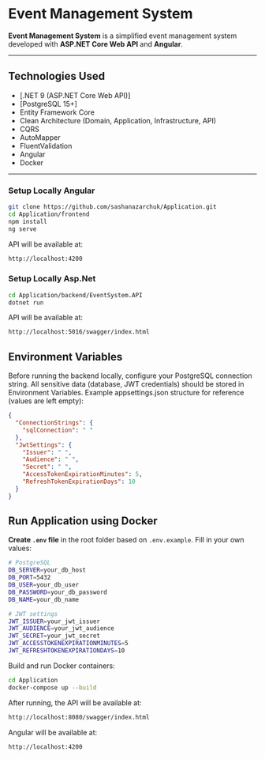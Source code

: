 # Event Management System

**Event Management System** is a simplified  event management system developed with **ASP.NET Core Web API** and **Angular**.

---
## Technologies Used
- [.NET 9 (ASP.NET Core Web API)]
- [PostgreSQL 15+]
- Entity Framework Core
- Clean Architecture (Domain, Application, Infrastructure, API)
- CQRS
- AutoMapper
- FluentValidation
- Angular
- Docker

---

### Setup Locally Angular
```bash
git clone https://github.com/sashanazarchuk/Application.git
cd Application/frontend
npm install
ng serve
```
API will be available at:
```bash
http://localhost:4200
```

### Setup Locally Asp.Net
```bash
cd Application/backend/EventSystem.API
dotnet run
```
API will be available at:
```bash
http://localhost:5016/swagger/index.html
```
## Environment Variables 
Before running the backend locally, configure your PostgreSQL connection string.
All sensitive data (database, JWT credentials) should be stored in Environment Variables.
Example appsettings.json structure for reference (values are left empty):

```json
{
  "ConnectionStrings": {
    "sqlConnection": " "
  },
  "JwtSettings": {
    "Issuer": " ",
    "Audience": " ",
    "Secret": " ",
    "AccessTokenExpirationMinutes": 5,
    "RefreshTokenExpirationDays": 10
  }
}

```
## Run Application using Docker
**Create `.env` file** in the root folder based on `.env.example`. Fill in your own values:
```bash
# PostgreSQL
DB_SERVER=your_db_host
DB_PORT=5432
DB_USER=your_db_user
DB_PASSWORD=your_db_password
DB_NAME=your_db_name

# JWT settings
JWT_ISSUER=your_jwt_issuer
JWT_AUDIENCE=your_jwt_audience
JWT_SECRET=your_jwt_secret
JWT_ACCESSTOKENEXPIRATIONMINUTES=5
JWT_REFRESHTOKENEXPIRATIONDAYS=10
```
Build and run Docker containers:
```bash
cd Application
docker-compose up --build
```
After running, the API will be available at:
```bash
http://localhost:8080/swagger/index.html
```
Angular will be available at:
```bash
http://localhost:4200
